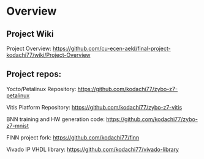 # Overview

## Project Wiki

Project Overview: https://github.com/cu-ecen-aeld/final-project-kodachi77/wiki/Project-Overview

## Project repos:

Yocto/Petalinux Repository: https://github.com/kodachi77/zybo-z7-petalinux

Vitis Platform Repository: https://github.com/kodachi77/zybo-z7-vitis

BNN training and HW generation code: https://github.com/kodachi77/zybo-z7-mnist

FINN project fork: https://github.com/kodachi77/finn

Vivado IP VHDL library: https://github.com/kodachi77/vivado-library


